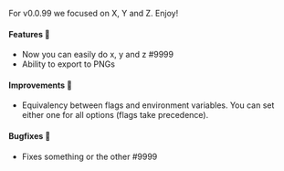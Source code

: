 For v0.0.99 we focused on X, Y and Z. Enjoy!

#### Features 💸

- Now you can easily do x, y and z #9999
- Ability to export to PNGs

#### Improvements 🔧

- Equivalency between flags and environment variables. You can set either one for all
  options (flags take precedence).

#### Bugfixes 🔴

- Fixes something or the other #9999
